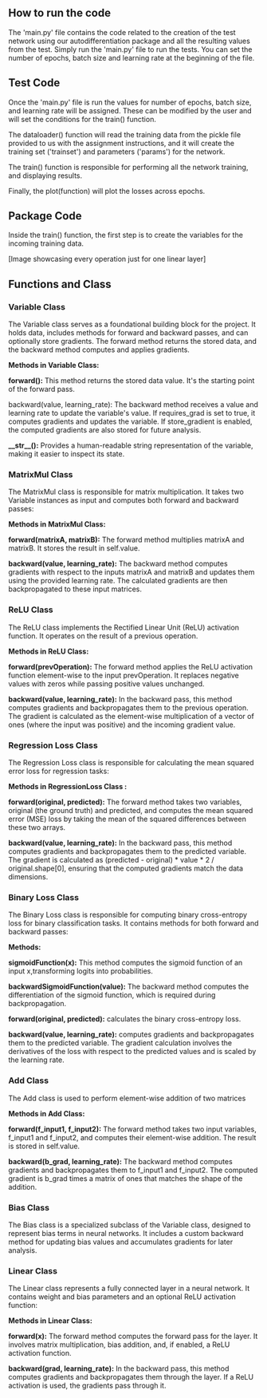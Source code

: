 
## How to run the code

The 'main.py' file contains the code related to the creation of the test network using our autodifferentiation package and all the resulting values from the test. Simply run the 'main.py' file to run the tests. You can set the number of epochs, batch size and learning rate at the beginning of the file.

## Test Code

Once the 'main.py' file is run the values for number of epochs, batch size, and learning rate will be assigned. These can be modified by the user and will set the conditions for the train() function.

The dataloader() function will read the training data from the pickle file provided to us with the assignment instructions, and it will create the training set ('trainset') and parameters ('params') for the network.

The train() function is responsible for performing all the network training, and displaying results.

Finally, the plot(function) will plot the losses across epochs.

## Package Code

Inside the train() function, the first step is to create the variables for the incoming training data.

[Image showcasing every operation just for one linear layer]

## Functions and Class

### Variable Class

The Variable class serves as a foundational building block for the project. It holds data, includes methods for forward and backward passes, and can optionally store gradients. The forward method returns the stored data, and the backward method computes and applies gradients.

**Methods in Variable Class:**

**forward():** This method returns the stored data value. It's the starting point of the forward pass.

backward(value, learning\_rate): The backward method receives a value and learning rate to update the variable's value. If requires\_grad is set to true, it computes gradients and updates the variable. If store\_gradient is enabled, the computed gradients are also stored for future analysis.

**\_\_str\_\_():** Provides a human-readable string representation of the variable, making it easier to inspect its state.

### MatrixMul Class

The MatrixMul class is responsible for matrix multiplication. It takes two Variable instances as input and computes both forward and backward passes:

**Methods in MatrixMul Class:**

**forward(matrixA, matrixB):** The forward method multiplies matrixA and matrixB. It stores the result in self.value.

**backward(value, learning\_rate):** The backward method computes gradients with respect to the inputs matrixA and matrixB and updates them using the provided learning rate. The calculated gradients are then backpropagated to these input matrices.

### ReLU Class

The ReLU class implements the Rectified Linear Unit (ReLU) activation function. It operates on the result of a previous operation.

**Methods in ReLU Class:**

**forward(prevOperation):** The forward method applies the ReLU activation function element-wise to the input prevOperation. It replaces negative values with zeros while passing positive values unchanged.

**backward(value, learning\_rate):** In the backward pass, this method computes gradients and backpropagates them to the previous operation. The gradient is calculated as the element-wise multiplication of a vector of ones (where the input was positive) and the incoming gradient value.

### Regression Loss Class

The Regression Loss class is responsible for calculating the mean squared error loss for regression tasks:

**Methods in RegressionLoss Class :**

**forward(original, predicted):** The forward method takes two variables, original (the ground truth) and predicted, and computes the mean squared error (MSE) loss by taking the mean of the squared differences between these two arrays.

**backward(value, learning\_rate):** In the backward pass, this method computes gradients and backpropagates them to the predicted variable. The gradient is calculated as (predicted - original) \* value \* 2 / original.shape[0], ensuring that the computed gradients match the data dimensions.

### Binary Loss Class

The Binary Loss class is responsible for computing binary cross-entropy loss for binary classification tasks. It contains methods for both forward and backward passes:

**Methods:**

**sigmoidFunction(x):** This method computes the sigmoid function of an input x,transforming logits into probabilities.

**backwardSigmoidFunction(value):** The backward method computes the differentiation of the sigmoid function, which is required during backpropagation.

**forward(original, predicted):** calculates the binary cross-entropy loss.

**backward(value, learning\_rate):** computes gradients and backpropagates them to the predicted variable. The gradient calculation involves the derivatives of the loss with respect to the predicted values and is scaled by the learning rate.

### Add Class

The Add class is used to perform element-wise addition of two matrices

**Methods in Add Class:**

**forward(f\_input1, f\_input2):** The forward method takes two input variables, f\_input1 and f\_input2, and computes their element-wise addition. The result is stored in self.value.

**backward(b\_grad, learning\_rate):** The backward method computes gradients and backpropagates them to f\_input1 and f\_input2. The computed gradient is b\_grad times a matrix of ones that matches the shape of the addition.

### Bias Class

The Bias class is a specialized subclass of the Variable class, designed to represent bias terms in neural networks. It includes a custom backward method for updating bias values and accumulates gradients for later analysis.

### Linear Class

The Linear class represents a fully connected layer in a neural network. It contains weight and bias parameters and an optional ReLU activation function:

**Methods in Linear Class:**

**forward(x):** The forward method computes the forward pass for the layer. It involves matrix multiplication, bias addition, and, if enabled, a ReLU activation function.

**backward(grad, learning\_rate):** In the backward pass, this method computes gradients and backpropagates them through the layer. If a ReLU activation is used, the gradients pass through it.
